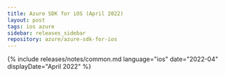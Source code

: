 ```yaml
---
title: Azure SDK for iOS (April 2022)
layout: post
tags: ios azure
sidebar: releases_sidebar
repository: azure/azure-sdk-for-ios
---
```

{% include releases/notes/common.md language="ios" date="2022-04" displayDate="April 2022" %}